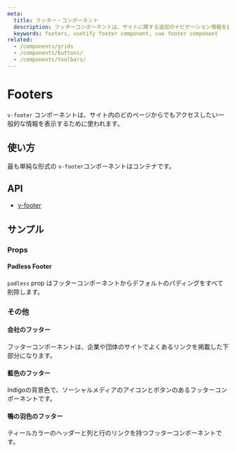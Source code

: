 ```yaml
---
meta:
  title: フッター・コンポーネント
  description: フッターコンポーネントは、サイトに関する追加のナビゲーション情報を表示するためのコンテナを提供します。
  keywords: footers, vuetify footer component, vue footer component
related:
  - /components/grids
  - /components/buttons/
  - /components/toolbars/
---
```


# Footers

`v-footer` コンポーネントは、サイト内のどのページからでもアクセスしたい一般的な情報を表示するために使われます。

<entry-ad />

## 使い方

最も単純な形式の `v-footer`コンポーネントはコンテナです。

<example file="v-footer/usage" />

## API

- [v-footer](/api/v-footer)

<inline-api page="components/footer" />

## サンプル

### Props

#### Padless Footer

`padless` prop はフッターコンポーネントからデフォルトのパディングをすべて削除します。

<example file="v-footer/prop-padless" />

### その他

#### 会社のフッター

フッターコンポーネントは、企業や団体のサイトでよくあるリンクを掲載した下部分になります。

<example file="v-footer/misc-company-footer" />

#### 藍色のフッター

Indigoの背景色で、ソーシャルメディアのアイコンとボタンのあるフッターコンポーネントです。

<example file="v-footer/misc-indigo-footer" />

#### 鴨の羽色のフッター

ティールカラーのヘッダーと列と行のリンクを持つフッターコンポーネントです。

<example file="v-footer/misc-teal-footer" />

<backmatter />
